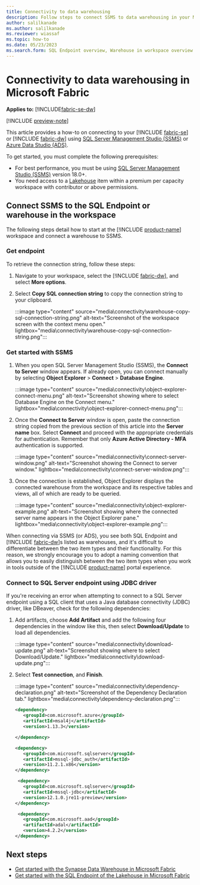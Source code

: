```yaml
---
title: Connectivity to data warehousing
description: Follow steps to connect SSMS to data warehousing in your Microsoft Fabric workspace.
author: salilkanade
ms.author: salilkanade
ms.reviewer: wiassaf
ms.topic: how-to
ms.date: 05/23/2023
ms.search.form: SQL Endpoint overview, Warehouse in workspace overview
---
```


# Connectivity to data warehousing in Microsoft Fabric

**Applies to:** [!INCLUDE[fabric-se-dw](includes/applies-to-version/fabric-se-and-dw.md)]

[!INCLUDE [preview-note](../includes/preview-note.md)]

This article provides a how-to on connecting to your [!INCLUDE [fabric-se](includes/fabric-se.md)] or [!INCLUDE [fabric-dw](includes/fabric-dw.md)] using [SQL Server Management Studio (SSMS)](https://aka.ms/ssms) or [Azure Data Studio (ADS)](https://aka.ms/azuredatastudio).

To get started, you must complete the following prerequisites:

- For best performance, you must be using [SQL Server Management Studio (SSMS)](https://aka.ms/ssms) version 18.0+.
- You need access to a [Lakehouse](../data-engineering/lakehouse-overview.md) item within a premium per capacity workspace with contributor or above permissions.

## Connect SSMS to the SQL Endpoint or warehouse in the workspace

The following steps detail how to start at the [!INCLUDE [product-name](../includes/product-name.md)] workspace and connect a warehouse to SSMS.

### Get endpoint

To retrieve the connection string, follow these steps:

1. Navigate to your workspace, select the [!INCLUDE [fabric-dw](includes/fabric-dw.md)], and select **More options**. 
1. Select **Copy SQL connection string** to copy the connection string to your clipboard.

   :::image type="content" source="media\connectivity\warehouse-copy-sql-connection-string.png" alt-text="Screenshot of the workspace screen with the context menu open." lightbox="media\connectivity\warehouse-copy-sql-connection-string.png":::

### Get started with SSMS

1. When you open SQL Server Management Studio (SSMS), the **Connect to Server** window appears. If already open, you can connect manually by selecting **Object Explorer** > **Connect** > **Database Engine**.

   :::image type="content" source="media\connectivity\object-explorer-connect-menu.png" alt-text="Screenshot showing where to select Database Engine on the Connect menu." lightbox="media\connectivity\object-explorer-connect-menu.png":::

1. Once the **Connect to Server** window is open, paste the connection string copied from the previous section of this article into the **Server name** box. Select **Connect** and proceed with the appropriate credentials for authentication. Remember that only **Azure Active Directory - MFA** authentication is supported.

   :::image type="content" source="media\connectivity\connect-server-window.png" alt-text="Screenshot showing the Connect to server window." lightbox="media\connectivity\connect-server-window.png":::

1. Once the connection is established, Object Explorer displays the connected warehouse from the workspace and its respective tables and views, all of which are ready to be queried.

   :::image type="content" source="media\connectivity\object-explorer-example.png" alt-text="Screenshot showing where the connected server name appears in the Object Explorer pane." lightbox="media\connectivity\object-explorer-example.png":::

When connecting via SSMS (or ADS), you see both SQL Endpoint and [!INCLUDE [fabric-dw](includes/fabric-dw.md)]s listed as warehouses, and it's difficult to differentiate between the two item types and their functionality. For this reason, we strongly encourage you to adopt a naming convention that allows you to easily distinguish between the two item types when you work in tools outside of the [!INCLUDE [product-name](../includes/product-name.md)] portal experience.

### Connect to SQL Server endpoint using JDBC driver

If you're receiving an error when attempting to connect to a SQL Server endpoint using a SQL client that uses a Java database connectivity (JDBC) driver, like DBeaver, check for the following dependencies:

1. Add artifacts, choose **Add Artifact** and add the following four dependencies in the window like this, then select **Download/Update** to load all dependencies.

    :::image type="content" source="media\connectivity\download-update.png" alt-text="Screenshot showing where to select Download/Update." lightbox="media\connectivity\download-update.png":::

1. Select **Test connection**, and **Finish**.

    :::image type="content" source="media\connectivity\dependency-declaration.png" alt-text="Screenshot of the Dependency Declaration tab." lightbox="media\connectivity\dependency-declaration.png":::

    ```xml
    <dependency>
       <groupId>com.microsoft.azure</groupId>
       <artifactId>msal4j</artifactId>
       <version>1.13.3</version>
    
    </dependency>
    
    <dependency>
       <groupId>com.microsoft.sqlserver</groupId>
       <artifactId>mssql-jdbc_auth</artifactId>
       <version>11.2.1.x86</version>
    </dependency>
    
     <dependency>
       <groupId>com.microsoft.sqlserver</groupId>
       <artifactId>mssql-jdbc</artifactId>
       <version>12.1.0.jre11-preview</version>
    </dependency>
    
     <dependency>
       <groupId>com.microsoft.aad</groupId>
       <artifactId>adal</artifactId>
       <version>4.2.2</version>
    </dependency>
    ```
    
## Next steps

- [Get started with the Synapse Data Warehouse in Microsoft Fabric](get-started-data-warehouse.md)
- [Get started with the SQL Endpoint of the Lakehouse in Microsoft Fabric](get-started-lakehouse-sql-endpoint.md)
